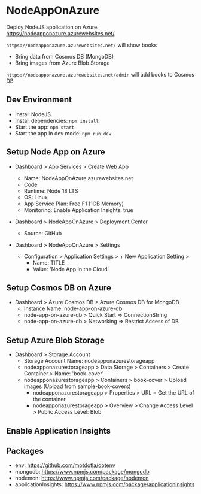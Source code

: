 # NodeAppOnAzure

Deploy NodeJS application on Azure.  
https://nodeapponazure.azurewebsites.net/

`https://nodeapponazure.azurewebsites.net/` will show books

- Bring data from Cosmos DB (MongoDB)
- Bring images from Azure Blob Storage

`https://nodeapponazure.azurewebsites.net/admin` will add books to Cosmos DB

## Dev Environment

- Install NodeJS.
- Install dependencies: `npm install`
- Start the app: `npm start`
- Start the app in dev mode: `npm run dev`

## Setup Node App on Azure

- Dashboard > App Services > Create Web App

  - Name: NodeAppOnAzure.azurewebsites.net
  - Code
  - Runtime: Node 18 LTS
  - OS: Linux
  - App Service Plan: Free F1 (1GB Memory)
  - Monitoring: Enable Application Insights: true

- Dashboard > NodeAppOnAzure > Deployment Center

  - Source: GitHub

- Dashboard > NodeAppOnAzure > Settings
  - Configuration > Application Settings > + New Application Setting >
    - Name: TITLE
    - Value: 'Node App In the Cloud'

## Setup Cosmos DB on Azure

- Dashboard > Azure Cosmos DB > Azure Cosmos DB for MongoDB
  - Instance Name: node-app-on-azure-db
  - node-app-on-azure-db > Quick Start => ConnectionString
  - node-app-on-azure-db > Networking => Restrict Access of DB

## Setup Azure Blob Storage

- Dashboard > Storage Account
  - Storage Account Name: nodeapponazurestorageapp
  - nodeapponazurestorageapp > Data Storage > Containers > Create Container > Name: 'book-cover'
  - nodeapponazurestorageapp > Containers > book-cover > Upload images (Upload from sample-book-covers)
    - nodeapponazurestorageapp > Properties > URL = Get the URL of the container
    - nodeapponazurestorageapp > Overview > Change Access Level > Public Access Level: Blob

## Enable Application Insights

## Packages

- env: https://github.com/motdotla/dotenv
- mongodb: https://www.npmjs.com/package/mongodb
- nodemon: https://www.npmjs.com/package/nodemon
- applicationInsights: https://www.npmjs.com/package/applicationinsights
